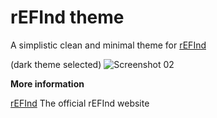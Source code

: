 # rEFInd theme

A simplistic clean and minimal theme for [rEFInd](https://www.rodsbooks.com/refind/index.html)

(dark theme selected)
![Screenshot 02](https://raw.githubusercontent.com/bobafetthotmail/refind-theme-regular/master/src/dark_theme.png)


**More information**

[rEFInd](http://www.rodsbooks.com/refind/) The official rEFInd website
